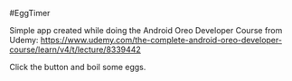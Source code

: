 #EggTimer

Simple app created while doing the Android Oreo Developer Course from Udemy: https://www.udemy.com/the-complete-android-oreo-developer-course/learn/v4/t/lecture/8339442

Click the button and boil some eggs. 